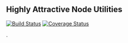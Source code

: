 ## Highly Attractive Node Utilities

[![Build Status](https://travis-ci.org/highly-attractive-people/nodeUtils.svg)](https://travis-ci.org/highly-attractive-people/nodeUtils)
[![Coverage Status](https://coveralls.io/repos/highly-attractive-people/nodeUtils/badge.svg)](https://coveralls.io/r/highly-attractive-people/nodeUtils)

.
